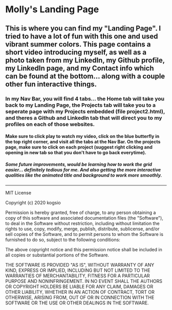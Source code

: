 # Molly's Landing Page

## This is where you can find my "Landing Page". I tried to have a lot of fun with this one and used vibrant summer colors. This page contains a short video introducing myself, as well as a photo taken from my LinkedIn, my Github profile, my LinkedIn page, and my Contact info which can be found at the bottom... along with a couple other fun interactive things.

### In my Nav Bar, you will find 4 tabs... the Home tab will take you back to my Landing Page, the Projects tab will take you to a seperate page with my Projects embedded (file project2.html), and theres a Github and LinkedIn tab that will direct you to my profiles on each of those websites. 

####  Make sure to click play to watch my video, click on the blue butterfly in the top right corner, and visit all the tabs at the Nav Bar. On the projects page, make sure to click on each project (suggest right clicking and opening in new tab so that you don't have to go back everytime).

##### Some future improvements, would be learning how to work the grid easier... definitely tedious for me. And also getting the more interactive qualities like the animated title and background to work more smoothly. 

- - - - - - - - - - - - - - - - - - - - - - - - - - - - - - - - - - - - - - - - 
MIT License

Copyright (c) 2020 kogsio

Permission is hereby granted, free of charge, to any person obtaining a copy
of this software and associated documentation files (the "Software"), to deal
in the Software without restriction, including without limitation the rights
to use, copy, modify, merge, publish, distribute, sublicense, and/or sell
copies of the Software, and to permit persons to whom the Software is
furnished to do so, subject to the following conditions:

The above copyright notice and this permission notice shall be included in all
copies or substantial portions of the Software.

THE SOFTWARE IS PROVIDED "AS IS", WITHOUT WARRANTY OF ANY KIND, EXPRESS OR
IMPLIED, INCLUDING BUT NOT LIMITED TO THE WARRANTIES OF MERCHANTABILITY,
FITNESS FOR A PARTICULAR PURPOSE AND NONINFRINGEMENT. IN NO EVENT SHALL THE
AUTHORS OR COPYRIGHT HOLDERS BE LIABLE FOR ANY CLAIM, DAMAGES OR OTHER
LIABILITY, WHETHER IN AN ACTION OF CONTRACT, TORT OR OTHERWISE, ARISING FROM,
OUT OF OR IN CONNECTION WITH THE SOFTWARE OR THE USE OR OTHER DEALINGS IN THE
SOFTWARE.
